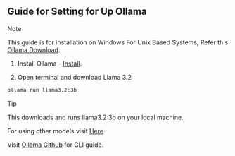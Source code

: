 ## Guide for Setting for Up Ollama

> [!NOTE]
> This guide is for installation on Windows
> For Unix Based Systems, Refer this [Ollama Download](https://ollama.com/download).

1. Install Ollama - 
[Install](https://ollama.com/download/windows).

2. Open terminal and download Llama 3.2
```bash 
ollama run llama3.2:3b
```

> [!Tip]
> 
> This downloads and runs llama3.2:3b on your local machine. 
> 
> For using other models visit [Here](https://ollama.com/search).
> 
> Visit [Ollama Github](https://github.com/ollama/ollama) for CLI guide.
